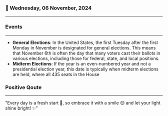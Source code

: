 ### 📅 Wednesday, 06 November, 2024
------
### Events
------
- **General Elections**: In the United States, the first Tuesday after the first Monday in November is designated for general elections. This means that November 6th is often the day that many voters cast their ballots in various elections, including those for federal, state, and local positions.
- **Midterm Elections**: If the year is an even-numbered year and not a presidential election year, this date is typically when midterm elections are held, where all 435 seats in the House
### Positive Qoute
------
"Every day is a fresh start 🌅, so embrace it with a smile 😊 and let your light shine bright! ✨"
